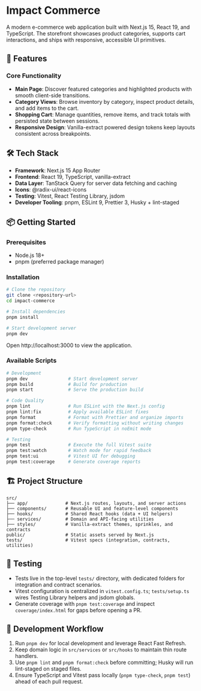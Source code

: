 # Impact Commerce

A modern e-commerce web application built with Next.js 15, React 19, and TypeScript. The storefront showcases product categories, supports cart interactions, and ships with responsive, accessible UI primitives.

## 🚀 Features

### Core Functionality
- **Main Page**: Discover featured categories and highlighted products with smooth client-side transitions.
- **Category Views**: Browse inventory by category, inspect product details, and add items to the cart.
- **Shopping Cart**: Manage quantities, remove items, and track totals with persisted state between sessions.
- **Responsive Design**: Vanilla-extract powered design tokens keep layouts consistent across breakpoints.

## 🛠 Tech Stack

- **Framework**: Next.js 15 App Router
- **Frontend**: React 19, TypeScript, vanilla-extract
- **Data Layer**: TanStack Query for server data fetching and caching
- **Icons**: @radix-ui/react-icons
- **Testing**: Vitest, React Testing Library, jsdom
- **Developer Tooling**: pnpm, ESLint 9, Prettier 3, Husky + lint-staged

## 📦 Getting Started

### Prerequisites
- Node.js 18+
- pnpm (preferred package manager)

### Installation

```bash
# Clone the repository
git clone <repository-url>
cd impact-commerce

# Install dependencies
pnpm install

# Start development server
pnpm dev
```

Open http://localhost:3000 to view the application.

### Available Scripts

```bash
# Development
pnpm dev               # Start development server
pnpm build             # Build for production
pnpm start             # Serve the production build

# Code Quality
pnpm lint              # Run ESLint with the Next.js config
pnpm lint:fix          # Apply available ESLint fixes
pnpm format            # Format with Prettier and organize imports
pnpm format:check      # Verify formatting without writing changes
pnpm type-check        # Run TypeScript in noEmit mode

# Testing
pnpm test              # Execute the full Vitest suite
pnpm test:watch        # Watch mode for rapid feedback
pnpm test:ui           # Vitest UI for debugging
pnpm test:coverage     # Generate coverage reports
```

## 🏗 Project Structure

```
src/
├── app/              # Next.js routes, layouts, and server actions
├── components/       # Reusable UI and feature-level components
├── hooks/            # Shared React hooks (data + UI helpers)
├── services/         # Domain and API-facing utilities
├── styles/           # Vanilla-extract themes, sprinkles, and contracts
public/               # Static assets served by Next.js
tests/                # Vitest specs (integration, contracts, utilities)
```

## 🧪 Testing

- Tests live in the top-level `tests/` directory, with dedicated folders for integration and contract scenarios.
- Vitest configuration is centralized in `vitest.config.ts`; `tests/setup.ts` wires Testing Library helpers and jsdom globals.
- Generate coverage with `pnpm test:coverage` and inspect `coverage/index.html` for gaps before opening a PR.

## 🔧 Development Workflow

1. Run `pnpm dev` for local development and leverage React Fast Refresh.
2. Keep domain logic in `src/services` or `src/hooks` to maintain thin route handlers.
3. Use `pnpm lint` and `pnpm format:check` before committing; Husky will run lint-staged on staged files.
4. Ensure TypeScript and Vitest pass locally (`pnpm type-check`, `pnpm test`) ahead of each pull request.
